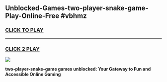 
## Unblocked-Games-two-player-snake-game-Play-Online-Free #vbhmz
<h3>
<a href="https://us.freeplayer.one?title=two-player-snake-game&ref=10M">CLICK TO PLAY</a></h3>
<hr>

<h3>
<a href="https://us.freeplayer.one?title=two-player-snake-game&ref=10M">CLICK 2 PLAY</a>
  
</h3>

<a href="https://us.freeplayer.one?title=two-player-snake-game&ref=10M"><img src="https://clearcache.store/games.png"></a>


**two-player-snake-game games unblocked: Your Gateway to Fun and Accessible Online Gaming**
